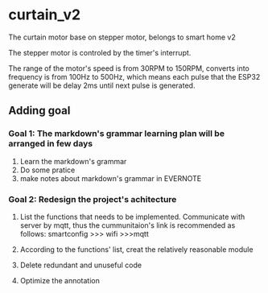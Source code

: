 # curtain_v2
The curtain motor base on stepper motor, belongs to smart home v2

The stepper motor is controled by the timer's interrupt. 

The range of the motor's speed is from 30RPM to 150RPM, converts into frequency is from 100Hz to 500Hz, which means each pulse that the ESP32 generate will be delay 2ms until next pulse is generated.


## Adding goal
### Goal 1: The markdown's grammar learning plan will be arranged in few days
1. Learn the markdown's grammar
2. Do some pratice
3. make notes about markdown's grammar in EVERNOTE

### Goal 2: Redesign the project's achitecture
1. List the functions that needs to be implemented.
   Communicate with server by mqtt, thus the cummunitaion's link is recommended as follows:
      smartconfig >>> wifi >>>mqtt

2. According to the functions' list, creat the relatively reasonable module
3. Delete redundant and unuseful code
4. Optimize the annotation

